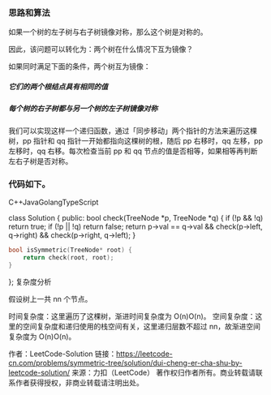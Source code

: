 ### 思路和算法

如果一个树的左子树与右子树镜像对称，那么这个树是对称的。



因此，该问题可以转化为：两个树在什么情况下互为镜像？

如果同时满足下面的条件，两个树互为镜像：

##### 它们的两个根结点具有相同的值

##### 每个树的右子树都与另一个树的左子树镜像对称


我们可以实现这样一个递归函数，通过「同步移动」两个指针的方法来遍历这棵树，pp 指针和 qq 指针一开始都指向这棵树的根，随后 pp 右移时，qq 左移，pp 左移时，qq 右移。每次检查当前 pp 和 qq 节点的值是否相等，如果相等再判断左右子树是否对称。

### 代码如下。

C++JavaGolangTypeScript

class Solution {
public:
    bool check(TreeNode *p, TreeNode *q) {
        if (!p && !q) return true;
        if (!p || !q) return false;
        return p->val == q->val && check(p->left, q->right) && check(p->right, q->left);
    }

```c++
bool isSymmetric(TreeNode* root) {
    return check(root, root);
}
```
};
复杂度分析

假设树上一共 nn 个节点。

时间复杂度：这里遍历了这棵树，渐进时间复杂度为 O(n)O(n)。
空间复杂度：这里的空间复杂度和递归使用的栈空间有关，这里递归层数不超过 nn，故渐进空间复杂度为 O(n)O(n)。

作者：LeetCode-Solution
链接：https://leetcode-cn.com/problems/symmetric-tree/solution/dui-cheng-er-cha-shu-by-leetcode-solution/
来源：力扣（LeetCode）
著作权归作者所有。商业转载请联系作者获得授权，非商业转载请注明出处。

